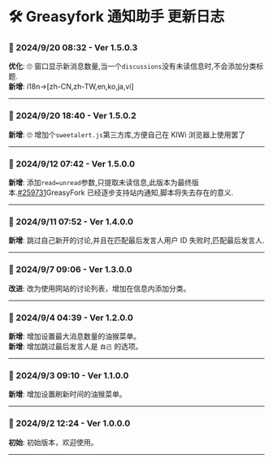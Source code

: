 # **🛠️ Greasyfork 通知助手 更新日志**

### **📅 2024/9/20 08:32 - Ver 1.5.0.3**

**优化**: 🙄 窗口显示新消息数量,当一个`discussions`没有未读信息时,不会添加分类标题. <br>
**新增**: i18n→[zh-CN,zh-TW,en,ko,ja,vi]

---

### **📅 2024/9/20 18:40 - Ver 1.5.0.2**

**新增**: 🙄 增加个`sweetalert.js`第三方库,方便自己在 KIWi 浏览器上使用罢了

---

### **📅 2024/9/12 07:42 - Ver 1.5.0.0**

**新增**: 添加`read=unread`参数,只提取未读信息,此版本为最终版本.[#259731](https://greasyfork.org/discussions/greasyfork/259731)GreasyFork 已经逐步支持站内通知,脚本将失去存在的意义.

---

### **📅 2024/9/11 07:52 - Ver 1.4.0.0**

**新增**: 跳过自己新开的讨论,并且在匹配最后发言人用户 ID 失败时,匹配最后发言人.

---

### **📅 2024/9/7 09:06 - Ver 1.3.0.0**

**改进**: 改为使用网站的讨论列表，增加在信息内添加分类。

---

### **📅 2024/9/4 04:39 - Ver 1.2.0.0**

**新增**: 增加设置最大消息数量的油猴菜单。  
**新增**: 增加跳过最后发言人是 `自己` 的选项。

---

### **📅 2024/9/3 09:10 - Ver 1.1.0.0**

**新增**: 增加设置刷新时间的油猴菜单。

---

### **📅 2024/9/2 12:24 - Ver 1.0.0.0**

**初始**: 初始版本，欢迎使用。

---
